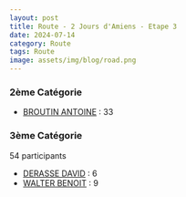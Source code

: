 ```yaml
---
layout: post
title: Route - 2 Jours d'Amiens - Etape 3
date: 2024-07-14
category: Route
tags: Route
image: assets/img/blog/road.png
---
```


### 2ème Catégorie
- [BROUTIN ANTOINE](https://teamspecializedlille.cc/coureurs/broutinantoine) : 33

### 3ème Catégorie
54 participants
- [DERASSE DAVID](https://teamspecializedlille.cc/coureurs/derassedavid) : 6
- [WALTER BENOIT](https://teamspecializedlille.cc/coureurs/walterbenoit) : 9